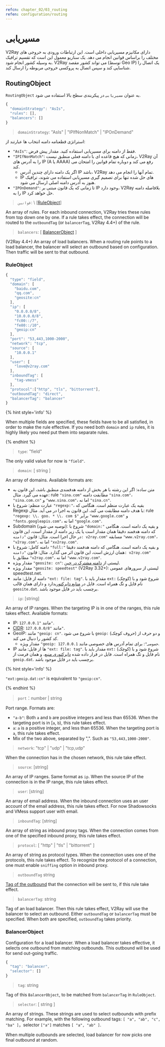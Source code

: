 ```yaml
---
refcn: chapter_02/03_routing
refen: configuration/routing
---
```

# مسیریابی

V2Ray دارای مکانیزم مسیریابی داخلی است. این ارتباطات ورودی به خروجی های مختلف را براساس قوانین انجام می دهد. یک سناریو معمول این است که تقسیم ترافیک به وسیله کشور انجام شود. V2Ray می تواند کشور مقصد (توسط Geo IP) یک اتصال را شناسایی کند و سپس اتصال به پروکسی خروجی مربوطه را ارسال کند.

## RoutingObject

`RoutingObject` به عنوان `مسیریابی` در پیکربندی سطح بالا استفاده می شود.

```javascript
{
  "domainStrategy": "AsIs",
  "rules": [],
  "balancers": []
}
```

> `domainStrategy`: "AsIs" | "IPIfNonMatch" | "IPOnDemand"

استراتژی قطعنامه دامنه انتخاب ها عبارتند از:

* `"AsIs"`: فقط از دامنه برای مسیریابی استفاده کنید. مقدار پیش فرض.
* `"IPIfNonMatch"`: زمانی که هیچ قاعده ای با دامنه فعلی منطبق نیست، V2Ray آن را به آدرس های IP (A یا AAAA) رفع می کند و دوباره تمام قوانین را امتحان می کند. 
  * اگر یک دامنه دارای چندین آدرس IP باشد، V2Ray تمام آنها را انجام می دهد.
  * IP های حل شده تنها برای تصمیم گیری مسیریابی استفاده می شوند، ترافیک هنوز به آدرس دامنه اصلی ارسال می شود.
* `"IPOnDemand"`: تا زمانی که یک قانون مبتنی بر IP وجود دارد، V2Ray بلافاصله دامنه را به IP حل خواهد کرد.

> `قوانین`: \ [[RuleObject](#ruleobject)\]

An array of rules. For each inbound connection, V2Ray tries these rules from top down one by one. If a rule takes effect, the connection will be routed to the `outboundTag` (or `balancerTag`, V2Ray 4.4+) of the rule.

> `balancers`: \[ [BalancerObject](#balancerobject) \]

(V2Ray 4.4+) An array of load balancers. When a routing rule points to a load balancer, the balancer will select an outbound based on configuration. Then traffic will be sent to that outbound.

### RuleObject

```javascript
{
  "type": "field",
  "domain": [
    "baidu.com",
    "qq.com",
    "geosite:cn"
  ],
  "ip": [
    "0.0.0.0/8",
    "10.0.0.0/8",
    "fc00::/7",
    "fe80::/10",
    "geoip:cn"
  ],
  "port": "53,443,1000-2000",
  "network": "tcp",
  "source": [
    "10.0.0.1"
  ],
  "user": [
    "love@v2ray.com"
  ],
  "inboundTag": [
    "tag-vmess"
  ],
  "protocol":["http", "tls", "bittorrent"],
  "outboundTag": "direct",
  "balancerTag": "balancer"
}
```

{% hint style='info' %}

When multiple fields are specified, these fields have to be all satisfied, in order to make the rule effective. If you need both `domain` and `ip` rules, it is highly likely you need put them into separate rules.

{% endhint %}

> `type`: "field"

The only valid value for now is `"field"`.

> `domain`: \[ string \]

An array of domains. Available formats are:

* متن ساده: اگر این رشته با هر بخش از دامنه هدفمندی منطبق باشد، این قانون به عهده می گیرد. مثال: rule `"sina.com"` مطابقت دامنه `"sina.com"`، `"sina.com.cn"` و `"www.sina.com"`، اما نه `"sina.cn"`.
* عبارت منظم: شروع با `"regexp:"`، بقیه یک عبارت منظم است. هنگامی که Regexp با هدف دامنه مطابقت می کند، این قانون به اجرا در می آید. مثال: rule `"regexp: \\. goo. * \\. com $"` برابر `"www.google.com"` و `"fonts.googleapis.com"`، اما نه `"google.com"`.
* Subdomain (توصیه می شود): شروع با `"domain:"` و بقیه یک دامنه است. هنگامی که دامنه هدفمند دقیقا همان مقدار است یا یک زیر دامنه از مقدار است، این قانون در حال اجرا است. مثال: قانون `"دامنه: v2ray.com"` مسابقه `"www.v2ray.com"`، `"v2ray.com"`، اما نه `"xv2ray.com"`.
* دامنه کامل: شروع با `"full:"` و بقیه یک دامنه است. هنگامی که دامنه هدفمند دقیقا همان ارزش است، این قانون اثر می گذارد. مثال: قانون `"دامنه: v2ray.com"` مطابق با `"v2ray.com"`، اما نه `"www.v2ray.com"`.
* مقدار ویژه `"geosite: cn"`: لیستی از [دامنه مشترک در چین](https://www.v2ray.com/links/chinasites/).
* مقدار ویژه `"geosite: speedtest"` (V2Ray 3.32+): لیستی از سرورهای عمومی speedtest.net.
* دامنه از فایل: مانند `"ext: file: tag"`. مقدار باید با `ext:` (کوچک) شروع شود و با نام فایل و تگ همراه است. فایل در [منابع دایرکتوری](env.md#location-of-v2ray-asset)دارد و دارای همان قالب `geosite.dat`. برچسب باید در فایل موجود باشد.

> `ip`: \[string\]

An array of IP ranges. When the targeting IP is in one of the ranges, this rule takes effect. Available formats:

* IP: مانند `"127.0.0.1"`.
* [CIDR](https://en.wikipedia.org/wiki/Classless_Inter-Domain_Routing): مانند `"127.0.0.0/8"`.
* GeoIP: مانند `"geoip: cn"`. با شروع می شود `geoip:` (حروف کوچک) و دو حرف از کد کشور را دنبال می کند. 
  * مقدار ویژه `"geoip: خصوصی"`: برای تمام آدرس های خصوصی مانند `127.0.0.1`.
* IP ها از فایل: مانند `"ext: file: tag"`. مقدار باید با `ext:` (کوچک) شروع شود و با نام فایل و تگ همراه است. فایل در قرار داده شده [دایرکتوری منبع](env.md#location-of-v2ray-asset)، و همان فرمت از `geoip.dat`. برچسب باید در فایل موجود باشد.

{% hint style='info' %}

`"ext:geoip.dat:cn"` is equivalent to `"geoip:cn"`.

{% endhint %}

> `port`：number | string

Port range. Formats are:

* `"a-b"`: Both `a` and `b` are positive integers and less than 65536. When the targeting port is in [`a`, `b`), this rule takes effect.
* `a`: `a` is a positive integer, and less than 65536. When the targeting port is `a`, this rule takes effect.
* Mix of the two above, separated by ",". Such as `"53,443,1000-2000"`.

> `network`: "tcp" | "udp" | "tcp,udp"

When the connection has in the chosen network, this rule take effect.

> `source`: \[string\]

An array of IP ranges. Same format as `ip`. When the source IP of the connection is in the IP range, this rule takes effect.

> `user`: \[string\]

An array of email address. When the inbound connection uses an user account of the email address, this rule takes effect. For now Shadowsocks and VMess support user with email.

> `inboundTag`: \[string\]

An array of string as inbound proxy tags. When the connection comes from one of the specified inbound proxy, this rule takes effect.

> `protocol`: \[ "http" | "tls" | "bittorrent" \]

An array of string as protocol types. When the connection uses one of the protocols, this rule takes effect. To recognize the protocol of a connection, one must enable `sniffing` option in inbound proxy.

> `outboundTag` string

[Tag of the outbound](protocols.md) that the connection will be sent to, if this rule take effect.

> `balancerTag`: string

Tag of an load balancer. Then this rule takes effect, V2Ray will use the balancer to select an outbound. Either `outboundTag` or `balancerTag` must be specified. When both are specified, `outboundTag` takes priority.

### BalancerObject

Configuration for a load balancer. When a load balancer takes effective, it selects one outbound from matching outbounds. This outbound will be used for send out-going traffic.

```javascript
{
  "tag": "balancer",
  "selector": []
}
```

> `tag`: string

Tag of this `BalancerObject`, to be matched from `balancerTag` in `RuleObject`.

> `selector`: \[ string \]

An array of strings. These strings are used to select outbounds with prefix matching. For example, with the following outbound tags: `[ "a", "ab", "c", "ba" ]`，selector `["a"]` matches `[ "a", "ab" ]`.

When multiple outbounds are selected, load balancer for now picks one final outbound at random.